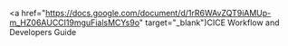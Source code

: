 <a href="https://docs.google.com/document/d/1rR6WAvZQT9iAMUp-m_HZ06AUCCI19mguFialsMCYs9o" target="_blank")CICE Workflow and Developers Guide</a>